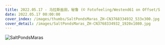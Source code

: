 ```yaml
---
title: 2022.05.17 - 马拉斯盐田，秘鲁 (© Fotofeeling/Westend61 on Offset/Shutterstock)
date: 2022.05.17 00:00:00
cover_index: /images/thumbs/SaltPondsMaras_ZH-CN3768334932_533x300.jpg
cover_detail: /images/SaltPondsMaras_ZH-CN3768334932_1920x1080.jpg
---
```


![SaltPondsMaras](/images/SaltPondsMaras_ZH-CN3768334932_1920x1080.jpg)
